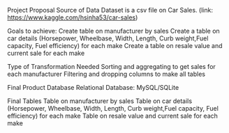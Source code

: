 Project Proposal
Source of Data
Dataset is a csv file on Car Sales. (link: https://www.kaggle.com/hsinha53/car-sales)

Goals to achieve:
Create table on manufacturer by sales
Create a table on car details (Horsepower, Wheelbase, Width, Length, Curb weight,Fuel capacity, Fuel efficiency) for each make
Create a table on resale value and current sale for each make

Type of Transformation Needed 
Sorting and aggregating to get sales for each manufacturer
Filtering and dropping columns to make all tables

Final Product Database
Relational Database: MySQL/SQLite

Final Tables
Table on manufacturer by sales
Table on car details (Horsepower, Wheelbase, Width, Length, Curb weight,Fuel capacity, Fuel efficiency) for each make
Table on resale value and current sale for each make
